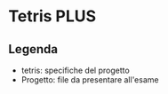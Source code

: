 # Tetris PLUS
## Legenda

- tetris: specifiche del progetto 
- Progetto: file da presentare all'esame
